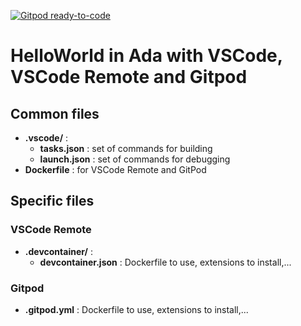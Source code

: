 [![Gitpod ready-to-code](https://img.shields.io/badge/Gitpod-ready--to--code-blue?logo=gitpod)](https://gitpod.io/#https://bitbucket.org/jgueytat/helloworld_in_ada/src/master/)

# HelloWorld in Ada with VSCode, VSCode Remote and Gitpod

## Common files

* **.vscode/** :
    * **tasks.json** : set of commands for building
    * **launch.json** : set of commands for debugging
* **Dockerfile** : for VSCode Remote and GitPod
    
## Specific files

### VSCode Remote

* **.devcontainer/** :
    * **devcontainer.json** : Dockerfile to use, extensions to install,...

### Gitpod

* **.gitpod.yml** : Dockerfile to use, extensions to install,...
